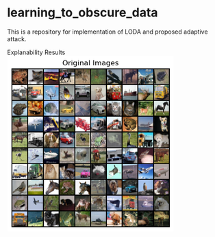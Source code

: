 # learning_to_obscure_data
This is a repository for implementation of LODA and proposed adaptive attack.

Explanability Results
![](./Original_Images_random_100.png?raw=true "Title")

